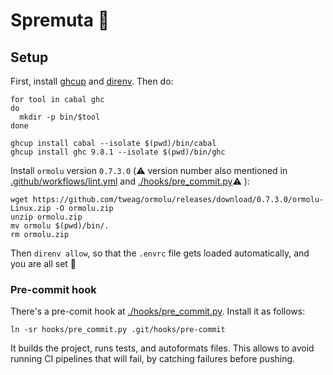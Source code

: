 # Spremuta 🍊

## Setup

First, install [ghcup](https://www.haskell.org/ghcup/) and [direnv](https://direnv.net/). Then do:

```shell
for tool in cabal ghc
do
  mkdir -p bin/$tool
done

ghcup install cabal --isolate $(pwd)/bin/cabal
ghcup install ghc 9.8.1 --isolate $(pwd)/bin/ghc
```

Install `ormolu` version `0.7.3.0` (⚠️ version number also mentioned in
[.github/workflows/lint.yml](./github/workflows/lint.yml) and [./hooks/pre_commit.py](./hooks/pre_commit.py)⚠️ ):

```shell
wget https://github.com/tweag/ormolu/releases/download/0.7.3.0/ormolu-Linux.zip -O ormolu.zip
unzip ormolu.zip
mv ormolu $(pwd)/bin/.
rm ormolu.zip
```

Then `direnv allow`, so that the `.envrc` file gets loaded automatically, and you are all set 🎉

### Pre-commit hook

There's a pre-comit hook at [./hooks/pre_commit.py](./hooks/pre_commit.py). Install it as follows:

```shell
ln -sr hooks/pre_commit.py .git/hooks/pre-commit
```

It builds the project, runs tests, and autoformats files.
This allows to avoid running CI pipelines that will fail, by catching failures before pushing.
